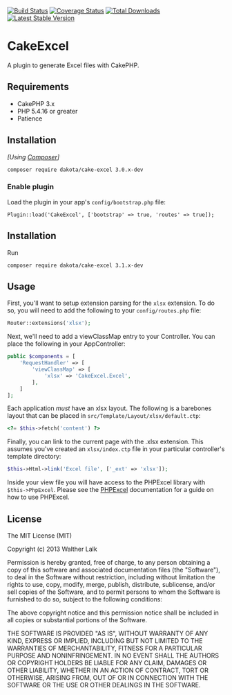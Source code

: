 [![Build Status](https://img.shields.io/travis/dakota/CakeExcel/master.svg?style=flat-square)](https://travis-ci.org/dakota/CakeExcel)
[![Coverage Status](https://img.shields.io/coveralls/dakota/CakeExcel.svg?style=flat-square)](https://coveralls.io/r/dakota/CakeExcel?branch=master)
[![Total Downloads](https://img.shields.io/packagist/dt/dakota/CakeExcel.svg?style=flat-square)](https://packagist.org/packages/dakota/CakeExcel)
[![Latest Stable Version](https://img.shields.io/packagist/v/dakota/CakeExcel.svg?style=flat-square)](https://packagist.org/packages/dakota/CakeExcel)

# CakeExcel

A plugin to generate Excel files with CakePHP.

## Requirements

* CakePHP 3.x
* PHP 5.4.16 or greater
* Patience

## Installation

_[Using [Composer](http://getcomposer.org/)]_

```
composer require dakota/cake-excel 3.0.x-dev
```

### Enable plugin

Load the plugin in your app's `config/bootstrap.php` file:

    Plugin::load('CakeExcel', ['bootstrap' => true, 'routes' => true]);

## Installation

Run
```
composer require dakota/cake-excel 3.1.x-dev
```

## Usage

First, you'll want to setup extension parsing for the `xlsx` extension. To do so, you will need to add the following to your `config/routes.php` file:

```php
Router::extensions('xlsx');
```

Next, we'll need to add a viewClassMap entry to your Controller. You can place the following in your AppController:

```php
public $components = [
    'RequestHandler' => [
        'viewClassMap' => [
            'xlsx' => 'CakeExcel.Excel',
        ],
    ]
];
```

Each application *must* have an xlsx layout. The following is a barebones layout that can be placed in `src/Template/Layout/xlsx/default.ctp`:

```php
<?= $this->fetch('content') ?>
```

Finally, you can link to the current page with the .xlsx extension. This assumes you've created an `xlsx/index.ctp` file in your particular controller's template directory:

```php
$this->Html->link('Excel file', ['_ext' => 'xlsx']);
```

Inside your view file you will have access to the PHPExcel library with `$this->PhpExcel`. Please see the [PHPExcel](https://github.com/PHPOffice/PHPExcel) documentation for a guide on how to use PHPExcel.

## License

The MIT License (MIT)

Copyright (c) 2013 Walther Lalk

Permission is hereby granted, free of charge, to any person obtaining a copy
of this software and associated documentation files (the "Software"), to deal
in the Software without restriction, including without limitation the rights
to use, copy, modify, merge, publish, distribute, sublicense, and/or sell
copies of the Software, and to permit persons to whom the Software is
furnished to do so, subject to the following conditions:

The above copyright notice and this permission notice shall be included in
all copies or substantial portions of the Software.

THE SOFTWARE IS PROVIDED "AS IS", WITHOUT WARRANTY OF ANY KIND, EXPRESS OR
IMPLIED, INCLUDING BUT NOT LIMITED TO THE WARRANTIES OF MERCHANTABILITY,
FITNESS FOR A PARTICULAR PURPOSE AND NONINFRINGEMENT. IN NO EVENT SHALL THE
AUTHORS OR COPYRIGHT HOLDERS BE LIABLE FOR ANY CLAIM, DAMAGES OR OTHER
LIABILITY, WHETHER IN AN ACTION OF CONTRACT, TORT OR OTHERWISE, ARISING FROM,
OUT OF OR IN CONNECTION WITH THE SOFTWARE OR THE USE OR OTHER DEALINGS IN
THE SOFTWARE.
